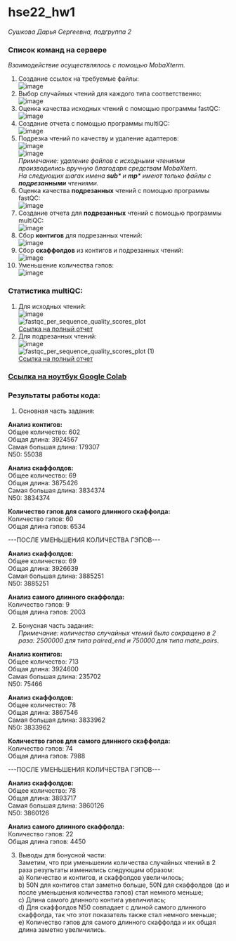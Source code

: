 # hse22_hw1
_Сушкова Дарья Сергеевна, подгруппа 2_   
### Список команд на сервере   
_Взаимодействие осуществлялось с помощью MobaXterm._   
1. Создание ссылок на требуемые файлы:   
![image](https://user-images.githubusercontent.com/89806836/193797088-f5c0c29d-e4d8-477a-9e46-863e553ba614.png)   
2. Выбор случайных чтений для каждого типа соответственно:   
![image](https://user-images.githubusercontent.com/89806836/193797253-be9c9858-f562-472a-a3a5-2eafee7806cd.png)   
3. Оценка качества исходных чтений с помощью программы fastQC:   
![image](https://user-images.githubusercontent.com/89806836/193797478-9ab6241c-4799-491e-8a5b-b4ecfa64a8af.png)   
4. Создание отчета с помощью программы multiQC:   
![image](https://user-images.githubusercontent.com/89806836/193797657-e8b4e547-664b-452f-971b-fc8551c5fa24.png)   
5. Подрезка чтений по качеству и удаление адаптеров:   
![image](https://user-images.githubusercontent.com/89806836/193797798-ff411793-ae68-47bb-bc1a-bff28885ce3d.png)   
![image](https://user-images.githubusercontent.com/89806836/193797847-42bdb193-777d-41ed-8b25-b4dbdbffcab9.png)   
_Примечание: удаление файлов с исходными чтениями производились вручную благодаря средствам MobaXtern.   
На следующих шагах имена **sub*** и **mp*** имеют только файлы с **подрезанными** чтениями._   
6. Оценка качества **подрезанных** чтений с помощью программы fastQC:   
![image](https://user-images.githubusercontent.com/89806836/193798286-fd03b72e-f942-4425-8a4a-8bff7823d611.png)   
7. Создание отчета для **подрезанных** чтений с помощью программы multiQC:   
![image](https://user-images.githubusercontent.com/89806836/193798444-795648cb-6cdd-4777-bcd3-f417276567ef.png)   
8. Сбор **контигов** для подрезанных чтений:   
![image](https://user-images.githubusercontent.com/89806836/193798588-336c0df1-92d7-41a5-a423-ddf260428bb3.png)   
9. Сбор **скаффолдов** из контигов и подрезанных чтений:   
![image](https://user-images.githubusercontent.com/89806836/193798736-c86b99d0-f5cc-4ff4-be3d-fcade86237ca.png)   
10. Уменьшение количества гэпов:   
![image](https://user-images.githubusercontent.com/89806836/193798863-407999ad-deae-44e5-a66a-b37eb1cd81ee.png)   
### Статистика multiQC:   
1. Для исходных чтений:   
![image](https://user-images.githubusercontent.com/89806836/193799249-5b6229c1-4e06-4dd7-9cf0-29dd4b10daa2.png)   
![fastqc_per_sequence_quality_scores_plot](https://user-images.githubusercontent.com/89806836/193799519-e4a0c514-db94-4942-b0b7-cf40c650bddb.png)   
[Ссылка на полный отчет](https://github.com/DaryaSushkova/hse22_hw1/blob/main/multiQC/multiqc_report.html)   
2. Для подрезанных чтений:   
![image](https://user-images.githubusercontent.com/89806836/193799736-265f441b-06b3-40b1-b8e6-44454b7ad2df.png)   
![fastqc_per_sequence_quality_scores_plot (1)](https://user-images.githubusercontent.com/89806836/193799866-bdb8eac2-137c-4115-99dc-66e0d205f63c.png)   
[Ссылка на полный отчет](https://github.com/DaryaSushkova/hse22_hw1/blob/main/multiQC/multiqc_report_trim.html)   
### [Ссылка на ноутбук Google Colab](https://colab.research.google.com/drive/1n30yJRxBCYKbarCmZ0HE_wolGy2c8fhk)   
### Результаты работы кода:   
1. Основная часть задания:   
   
**Анализ контигов:**   
Общее количество:  602   
Общая длина:  3924567   
Самая большая длина:  179307   
N50:  55038   
   
**Анализ скаффолдов:**   
Общее количество:  69   
Общая длина:  3875426   
Самая большая длина:  3834374   
N50:  3834374   
   
**Количество гэпов для самого длинного скаффолда:**   
Количество гэпов:  60   
Общая длина гэпов:  6534   
   
---ПОСЛЕ УМЕНЬШЕНИЯ КОЛИЧЕСТВА ГЭПОВ---   
   
**Анализ скаффолдов:**   
Общее количество:  69   
Общая длина:  3926639   
Самая большая длина:  3885251   
N50:  3885251   
   
**Анализ самого длинного скаффолда:**   
Количество гэпов:  9   
Общая длина гэпов:  2003   
   
2. Бонусная часть задания:   
_Примечание: количество случайных чтений было сокращено в 2 раза: 2500000 для типа paired_end и 750000 для типа mate_pairs._   
   
**Анализ контигов:**   
Общее количество:  713   
Общая длина:  3924600   
Самая большая длина:  235702   
N50:  75466   
   
**Анализ скаффолдов:**   
Общее количество:  78   
Общая длина:  3867546   
Самая большая длина:  3833962   
N50:  3833962   
   
**Количество гэпов для самого длинного скаффолда:**   
Количество гэпов:  74   
Общая длина гэпов:  7988   
   
---ПОСЛЕ УМЕНЬШЕНИЯ КОЛИЧЕСТВА ГЭПОВ---   
   
**Анализ скаффолдов:**   
Общее количество:  78   
Общая длина:  3893717   
Самая большая длина:  3860126   
N50:  3860126   
   
**Анализ самого длинного скаффолда:**   
Количество гэпов:  22   
Общая длина гэпов:  4450   
   
3. Выводы для бонусной части:   
Заметим, что при уменьшении количества случайных чтений в 2 раза результаты изменились следующим образом:   
a) Количество и контигов, и скаффолдов увеличилось;   
b) 50N для контигов стал заметно больше, 50N для скаффолдов (до и после уменьшения количества гэпов) стал немного меньше;   
с) Длина самого длинного контига увеличилась;   
d) Для скаффолдов N50 совпадает с длиной самого длинного скаффолда, так что этот показатель также стал немного меньше;   
e) Количество гэпов для самого длинного скаффолда и их общая длина заметно увеличились.   

